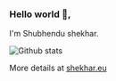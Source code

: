 ### Hello world 👋,

I'm Shubhendu shekhar.

![Github stats](https://github-readme-stats.vercel.app/api?username=shekhar-shubhendu&include_all_commits=true&hide=issues&show_icons=true&count_private=true&theme=prussian)

More details at [shekhar.eu](https://shekhar.eu)
